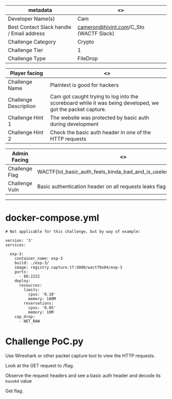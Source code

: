 | metadata | <> |
|--- | --- |
| Developer Name(s) | Cam |
| Best Contact Slack handle / Email address | cameron@hivint.com/C_Sto (WACTF Slack) |
| Challenge Category | Crypto |
| Challenge Tier | 1 |
| Challenge Type | FileDrop |

| Player facing | <> |
|--- | --- |
|Challenge Name | Plaintext is good for hackers |
|Challenge Description | Cam got caught trying to log into the scoreboard while it was being developed, we got the packet capture. | 
|Challenge Hint 1 | The website was protected by basic auth during development |
|Challenge Hint 2 | Check the basic auth header in one of the HTTP requests |

| Admin Facing | <> |
|--- | --- |
|Challenge Flag| WACTF{lol_basic_auth_feels_kinda_bad_and_is_useless_over_plaintext} |
|Challenge Vuln| Basic authentication header on all requests leaks flag |
---

# docker-compose.yml

```
# Not applicable for this challenge, but by way of example:

version: '3'
services:

  exp-3:
    container_name: exp-3
    build: ./exp-3/
    image: registry.capture.tf:5000/wactf0x04/exp-3
    ports:
      - 80:2222
    deploy:
      resources:
        limits:
          cpus: '0.10'
          memory: 180M
        reservations:
          cpus: '0.05'
          memory: 10M
    cap_drop:
      - NET_RAW
```

# Challenge PoC.py

Use Wireshark or other packet capture tool to view the HTTP requests.

Look at the GET request to /flag.

Observe the request headers and see a basic auth header and decode its `base64` value

Get flag.